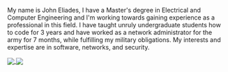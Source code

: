 My name is John Eliades, I have a Master's degree in Electrical and Computer Engineering and I'm working towards gaining experience as a professional in this field. I have taught unruly undergraduate students how to code for 3 years and have worked as a network administrator for the army for 7 months, while fulfilling my military obligations. My interests and expertise are in software, networks, and security.

<a href="https://github.com/johneliades/johneliades">
  <img align="center" src="https://github-readme-stats.vercel.app/api?username=johneliades&show_icons=true&hide_border=true&theme=tokyonight&line_height=27" />
</a>

<a href="https://github.com/johneliades/johneliades">
  <img align="center" src="https://github-readme-stats.vercel.app/api/top-langs/?username=johneliades&theme=tokyonight&langs_count=3&layout=c" />
</a>

<!--
**johneliades/johneliades** is a ✨ _special_ ✨ repository because its `README.md` (this file) appears on your GitHub profile.
